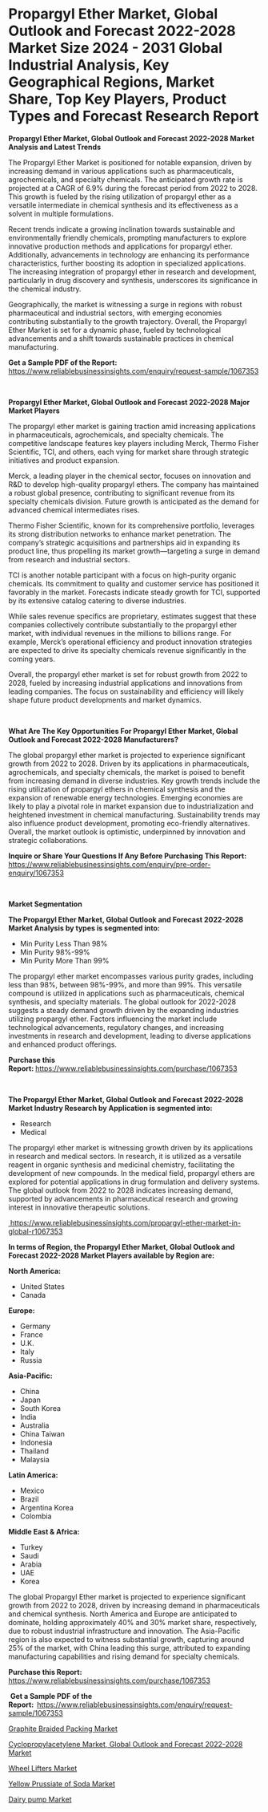 <p><h1>Propargyl Ether Market, Global Outlook and Forecast 2022-2028 Market Size 2024 - 2031 Global Industrial Analysis, Key Geographical Regions, Market Share, Top Key Players, Product Types and Forecast Research Report</h1></p><p><strong>Propargyl Ether Market, Global Outlook and Forecast 2022-2028 Market Analysis and Latest Trends</strong></p>
<p><p>The Propargyl Ether Market is positioned for notable expansion, driven by increasing demand in various applications such as pharmaceuticals, agrochemicals, and specialty chemicals. The anticipated growth rate is projected at a CAGR of 6.9% during the forecast period from 2022 to 2028. This growth is fueled by the rising utilization of propargyl ether as a versatile intermediate in chemical synthesis and its effectiveness as a solvent in multiple formulations.</p><p>Recent trends indicate a growing inclination towards sustainable and environmentally friendly chemicals, prompting manufacturers to explore innovative production methods and applications for propargyl ether. Additionally, advancements in technology are enhancing its performance characteristics, further boosting its adoption in specialized applications. The increasing integration of propargyl ether in research and development, particularly in drug discovery and synthesis, underscores its significance in the chemical industry.</p><p>Geographically, the market is witnessing a surge in regions with robust pharmaceutical and industrial sectors, with emerging economies contributing substantially to the growth trajectory. Overall, the Propargyl Ether Market is set for a dynamic phase, fueled by technological advancements and a shift towards sustainable practices in chemical manufacturing.</p></p>
<p><strong>Get a Sample PDF of the Report:&nbsp;</strong> <a href="https://www.reliablebusinessinsights.com/enquiry/request-sample/1067353">https://www.reliablebusinessinsights.com/enquiry/request-sample/1067353</a></p>
<p>&nbsp;</p>
<p><strong>Propargyl Ether Market, Global Outlook and Forecast 2022-2028 Major Market Players</strong></p>
<p><p>The propargyl ether market is gaining traction amid increasing applications in pharmaceuticals, agrochemicals, and specialty chemicals. The competitive landscape features key players including Merck, Thermo Fisher Scientific, TCI, and others, each vying for market share through strategic initiatives and product expansion.</p><p>Merck, a leading player in the chemical sector, focuses on innovation and R&D to develop high-quality propargyl ethers. The company has maintained a robust global presence, contributing to significant revenue from its specialty chemicals division. Future growth is anticipated as the demand for advanced chemical intermediates rises.</p><p>Thermo Fisher Scientific, known for its comprehensive portfolio, leverages its strong distribution networks to enhance market penetration. The company’s strategic acquisitions and partnerships aid in expanding its product line, thus propelling its market growth—targeting a surge in demand from research and industrial sectors.</p><p>TCI is another notable participant with a focus on high-purity organic chemicals. Its commitment to quality and customer service has positioned it favorably in the market. Forecasts indicate steady growth for TCI, supported by its extensive catalog catering to diverse industries.</p><p>While sales revenue specifics are proprietary, estimates suggest that these companies collectively contribute substantially to the propargyl ether market, with individual revenues in the millions to billions range. For example, Merck’s operational efficiency and product innovation strategies are expected to drive its specialty chemicals revenue significantly in the coming years.</p><p>Overall, the propargyl ether market is set for robust growth from 2022 to 2028, fueled by increasing industrial applications and innovations from leading companies. The focus on sustainability and efficiency will likely shape future product developments and market dynamics.</p></p>
<p>&nbsp;</p>
<p><strong>What Are The Key Opportunities For Propargyl Ether Market, Global Outlook and Forecast 2022-2028 Manufacturers?</strong></p>
<p><p>The global propargyl ether market is projected to experience significant growth from 2022 to 2028. Driven by its applications in pharmaceuticals, agrochemicals, and specialty chemicals, the market is poised to benefit from increasing demand in diverse industries. Key growth trends include the rising utilization of propargyl ethers in chemical synthesis and the expansion of renewable energy technologies. Emerging economies are likely to play a pivotal role in market expansion due to industrialization and heightened investment in chemical manufacturing. Sustainability trends may also influence product development, promoting eco-friendly alternatives. Overall, the market outlook is optimistic, underpinned by innovation and strategic collaborations.</p></p>
<p><strong>Inquire or Share Your Questions If Any Before Purchasing This Report:</strong> <a href="https://www.reliablebusinessinsights.com/enquiry/pre-order-enquiry/1067353">https://www.reliablebusinessinsights.com/enquiry/pre-order-enquiry/1067353</a></p>
<p>&nbsp;</p>
<p><strong>Market Segmentation</strong></p>
<p><strong>The Propargyl Ether Market, Global Outlook and Forecast 2022-2028 Market Analysis by types is segmented into:</strong></p>
<p><ul><li>Min Purity Less Than 98%</li><li>Min Purity 98%-99%</li><li>Min Purity More Than 99%</li></ul></p>
<p><p>The propargyl ether market encompasses various purity grades, including less than 98%, between 98%-99%, and more than 99%. This versatile compound is utilized in applications such as pharmaceuticals, chemical synthesis, and specialty materials. The global outlook for 2022-2028 suggests a steady demand growth driven by the expanding industries utilizing propargyl ether. Factors influencing the market include technological advancements, regulatory changes, and increasing investments in research and development, leading to diverse applications and enhanced product offerings.</p></p>
<p><strong>Purchase this Report:&nbsp;</strong><a href="https://www.reliablebusinessinsights.com/purchase/1067353">https://www.reliablebusinessinsights.com/purchase/1067353</a></p>
<p>&nbsp;</p>
<p><strong>The Propargyl Ether Market, Global Outlook and Forecast 2022-2028 Market Industry Research by Application is segmented into:</strong></p>
<p><ul><li>Research</li><li>Medical</li></ul></p>
<p><p>The propargyl ether market is witnessing growth driven by its applications in research and medical sectors. In research, it is utilized as a versatile reagent in organic synthesis and medicinal chemistry, facilitating the development of new compounds. In the medical field, propargyl ethers are explored for potential applications in drug formulation and delivery systems. The global outlook from 2022 to 2028 indicates increasing demand, supported by advancements in pharmaceutical research and growing interest in innovative therapeutic solutions.</p></p>
<p><a href="https://www.reliablebusinessinsights.com/propargyl-ether-market-in-global-r1067353">&nbsp;https://www.reliablebusinessinsights.com/propargyl-ether-market-in-global-r1067353</a></p>
<p><strong>In terms of Region, the Propargyl Ether Market, Global Outlook and Forecast 2022-2028 Market Players available by Region are:</strong></p>
<p>
    <p> <strong> North America: </strong>
        <ul>
            <li>United States</li>
            <li>Canada</li>
        </ul>
        </p> 
    <p> <strong> Europe: </strong>
        <ul>
            <li>Germany</li>
            <li>France</li>
            <li>U.K.</li>
            <li>Italy</li>
            <li>Russia</li>
        </ul>
        </p> 
    <p> <strong> Asia-Pacific: </strong>
        <ul>
            <li>China</li>
            <li>Japan</li>
            <li>South Korea</li>
            <li>India</li>
            <li>Australia</li>
            <li>China Taiwan</li>
            <li>Indonesia</li>
            <li>Thailand</li>
            <li>Malaysia</li>
        </ul>
        </p> 
    <p> <strong> Latin America: </strong>
        <ul>
            <li>Mexico</li>
            <li>Brazil</li>
            <li>Argentina Korea</li>
            <li>Colombia</li>
        </ul>
        </p> 
    <p> <strong> Middle East & Africa: </strong>
        <ul>
            <li>Turkey</li>
            <li>Saudi</li>
            <li>Arabia</li>
            <li>UAE</li>
            <li>Korea</li>
        </ul>
    </p>
    </p>
<p><p>The global Propargyl Ether market is projected to experience significant growth from 2022 to 2028, driven by increasing demand in pharmaceuticals and chemical synthesis. North America and Europe are anticipated to dominate, holding approximately 40% and 30% market share, respectively, due to robust industrial infrastructure and innovation. The Asia-Pacific region is also expected to witness substantial growth, capturing around 25% of the market, with China leading this surge, attributed to expanding manufacturing capabilities and rising demand for specialty chemicals.</p></p>
<p><strong>Purchase this Report: </strong><a href="https://www.reliablebusinessinsights.com/purchase/1067353">https://www.reliablebusinessinsights.com/purchase/1067353</a></p>
<p>&nbsp;<strong>Get a Sample PDF of the Report:&nbsp;&nbsp;</strong><a href="https://www.reliablebusinessinsights.com/enquiry/request-sample/1067353">https://www.reliablebusinessinsights.com/enquiry/request-sample/1067353</a></p>
<p><strong></strong></p>
<p><p><a href="https://issuu.com/reportprime-2/docs/graphite-braided-packing-market-siz_30697ee8216359">Graphite Braided Packing Market</a></p><p><a href="https://github.com/aiko92han/Market-Research-Report-List-1/blob/main/cyclopropylacetylene-market-global-outlook-and-forecast-2022-2028-market.md">Cyclopropylacetylene Market, Global Outlook and Forecast 2022-2028 Market</a></p><p><a href="https://medium.com/@emmamurray3644/the-wheel-lifters-market-decisions-are-mostly-driven-by-resource-optimization-and-ca45cd695952">Wheel Lifters Market</a></p><p><a href="https://issuu.com/reportprime-2/docs/yellow-prussiate-of-soda-market-siz_07fa5c2c1f4f66">Yellow Prussiate of Soda Market</a></p><p><a href="https://medium.com/@emmamurray3644/the-market-study-covers-the-dairy-pump-market-across-various-segments-0f1e3d9017f4">Dairy pump Market</a></p></p>